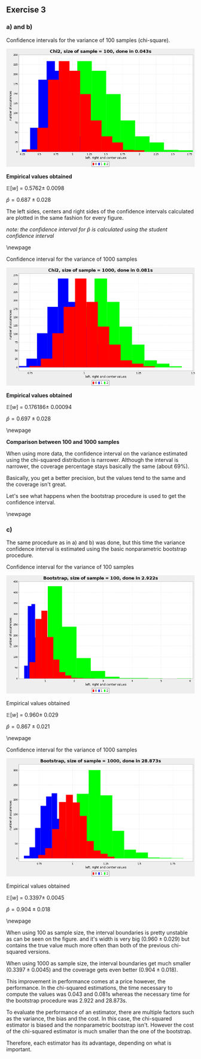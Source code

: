 ## Exercise 3


### a) and b)

Confidence intervals for the variance of 100 samples (chi-square).


![](img/chi2_100.png)


**Empirical values obtained**

$\mathbb{E}[w]\ =\ 0.5762 \pm\ 0.0098$

$\hat{p} = 0.687 \pm 0.028$


The left sides, centers and right sides of the confidence intervals calculated are plotted
in the same fashion for every figure.


*note: the confidence interval for $\hat{p}$ is calculated using the student confidence interval*


\newpage


Confidence interval for the variance of 1000 samples


![](img/chi2_1000.png)



**Empirical values obtained**

$\mathbb{E}[w]\ =\ 0.176186 \pm\ 0.00094$

$\hat{p} = 0.697 \pm 0.028$




\newpage

**Comparison between 100 and 1000 samples**


When using more data, the confidence interval on the variance estimated using the chi-squared
distribution is narrower. Although the interval is narrower, the coverage percentage stays
basically the same (about 69%).


Basically, you get a better precision, but the values tend to the same and the coverage isn't great.

Let's see what happens when the bootstrap procedure is used to get the confidence interval.



\newpage

### c)

The same procedure as in a) and b) was done, but this time the variance confidence
interval is estimated using the basic nonparametric bootstrap procedure.



Confidence interval for the variance of 100 samples

![](img/bootstrap_100.png)


Empirical values obtained


<!---
[0.960594541434953, 0.02987332806812124,
 0.8679999999999998, 0.02101544855141382,
 1.0587420736261255]
-->

$\mathbb{E}[w]\ =\ 0.960 \pm\ 0.029$

$\hat{p} = 0.867 \pm 0.021$




\newpage


Confidence interval for the variance of 1000 samples


![](img/bootstrap_1000.png)



Empirical values obtained

<!---
[0.3397482379278616, 0.004555646454367476,
 0.9049999999999999, 0.01820446532652735,
 1.0056010110587519]
-->

$\mathbb{E}[w]\ =\ 0.3397 \pm\ 0.0045$

$\hat{p} = 0.904 \pm 0.018$


\newpage

When using 100 as sample size, the interval boundaries
is pretty unstable as can be seen on the figure.
and it's width is very big ($0.960 \pm 0.029$) 
but contains the true value much more often than both of the previous chi-squared versions.


When using 1000 as sample size, the interval boundaries get much smaller ($0.3397 \pm 0.0045$)
and the coverage gets even better ($0.904 \pm 0.018$).


This improvement in performance comes at a price however, the performance.
In the chi-squared estimations, the time necessary to compute the values was 0.043 and 0.081s
whereas the necessary time for the bootstrap procedure was 2.922 and 28.873s.

To evaluate the performance of an estimator, there are multiple factors such as the variance,
the bias and the cost. In this case, the chi-squared estimator is biased and the nonparametric
bootstrap isn't. However the cost of the chi-squared estimator is much smaller than the one of the
bootstrap.


Therefore, each estimator has its advantage, depending on what is important.

